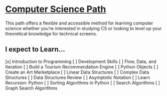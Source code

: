 # [Computer Science Path](https://www.codecademy.com/learn/paths/computer-science)

This path offers a flexible and accessible method for learning computer science whether you’re interested in studying CS or looking to level up your theoretical knowledge for technical screens.

## I expect to Learn...

[x] Introduction to Programming
[ ] Development Skills
[ ] Flow, Data, and Iteration
[ ] Build a Tourism Recommendation Engine
[ ] Python Objects
[ ] Create an Art Marketplace
[ ] Linear Data Structures
[ ] Complex Data Structures
[ ] Data Structures Review
[ ] Asymptotic Notation
[ ] Learn Recursion: Python
[ ] Sorting Algorithms in Python
[ ] Search Algorithms
[ ] Graph Search Algorithms
